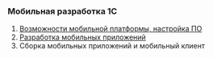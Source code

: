 ### Мобильная разработка 1С

1. [Возможности мобильной платформы, настройка ПО](MROC/homework-15-1.md)
2. [Разработка мобильных приложений](MROC/homework-15-2.md)
3. Сборка мобильных приложений и мобильный клиент
